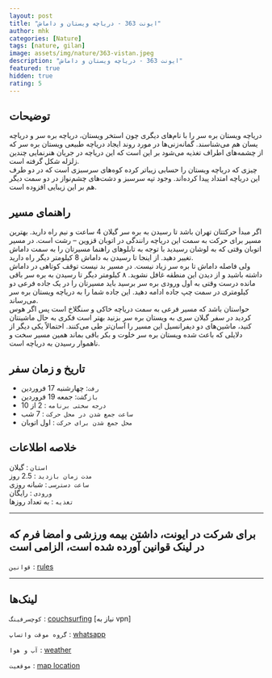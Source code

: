 ```yaml
---
layout: post
title: "ایونت 363 - دریاچه ویستان و داماش"
author: mhk
categories: [Nature]
tags: [nature, gilan]
image: assets/img/nature/363-vistan.jpeg
description: "ایونت 363 - دریاچه ویستان و داماش"
featured: true
hidden: true
rating: 5
---
```


## توضیحات
دریاچه ویستان بره سر را با نام‌های دیگری چون استخر ویستان، دریاچه بره‌ سر و دریاچه یسان هم می‌شناسند. گمانه‌زنی‌ها در مورد روند ایجاد دریاچه طبیعی ویستان بره سر که از چشمه‌های اطراف تغذیه می‌شود بر این است که این دریاچه در جریان هنرنمایی چندین زلزله شکل گرفته است.  
چیزی که دریاچه ویستان را حسابی زیباتر کرده کوه‌های سرسبزی است که در دو طرف این دریاچه امتداد پیدا کرده‌اند. وجود تپه سرسبز و دشت‌های چشم‌نواز در دو سمت دیگر هم بر این زیبایی افزوده است.  

## راهنمای مسیر
اگر مبدأ حرکتتان تهران باشد تا رسیدن به بره سر گیلان 4 ساعت و نیم راه دارید. بهترین مسیر برای حرکت به سمت این دریاچه رانندگی در اتوبان قزوین – رشت است. در مسیر اتوبان وقتی که به لوشان رسیدید با توجه به تابلوهای راهنما مسیرتان را به سمت داماش تغییر دهید. از اینجا تا رسیدن به داماش 8 کیلومتر دیگر راه دارید.  
ولی فاصله داماش تا بره سر زیاد نیست. در مسیر بد نیست توقف کوتاهی در داماش داشته باشید و از دیدن این منطقه غافل نشوید. ۸ کیلومتر دیگر تا رسیدن به بره سر باقی مانده درست وقتی به اول ورودی بره سر برسید باید مسیرتان را در یک جاده فرعی دو کیلومتری در سمت چپ جاده ادامه دهید. این جاده شما را به دریاچه ویستان بره سر می‌رساند.  
حواستان باشد که مسیر فرعی به سمت دریاچه خاکی و سنگلاخ است پس اگر هوس کردید در سفر گیلان سری به ویستان بره سر بزنید بهتر است فکری به حال ماشینتان کنید، ماشین‌های دو دیفرانسیل این مسیر را آسان‌تر طی می‌کنند. احتمالاً یکی دیگر از دلایلی که باعث شده ویستان بره سر خلوت و بکر باقی بماند همین مسیر سخت و ناهموار رسیدن به دریاچه است.  

## تاریخ و زمان سفر  
  - `رفت`: چهارشنبه 17 فروردین  
  - `بازگشت`: جمعه 19 فروردین   
  - `درجه سختی برنامه` : 2 از 10  
  - `ساعت جمع شدن در محل حرکت` : 7 شب
  - `محل جمع شدن برای حرکت` : اول اتوبان

## خلاصه اطلاعات
`استان` : گیلان   
`مدت زمان بازدید` : 2.5 روز   
`ساعت دسترسی` : شبانه روزی  
`ورودی` : رایگان  
`تغذیه` : به تعداد روزها


---

## برای شرکت در ایونت، داشتن بیمه ورزشی و امضا فرم که در لینک قوانین آورده شده است، الزامی است

`قوانین` : [rules](/rules-weekend)  

---

## لینک‌ها

`کوچسرفینگ` : [couchsurfing]() [نیاز به vpn]  

`گروه موقت واتساپ` : [whatsapp]()  

`آب و هوا` : [weather](https://www.windy.com/36.752/49.762?36.249,49.762,8)

`موقعیت` : [map location](https://www.google.com/maps/place/Viastani+Stel/data=!4m2!3m1!1s0x3ff4df3ef7b3c68b:0xcd9c86a0785a9c78?sa=X&ved=2ahUKEwiV267G1P72AhWMiqQKHZpXCrgQ8gF6BQiKARAB)  